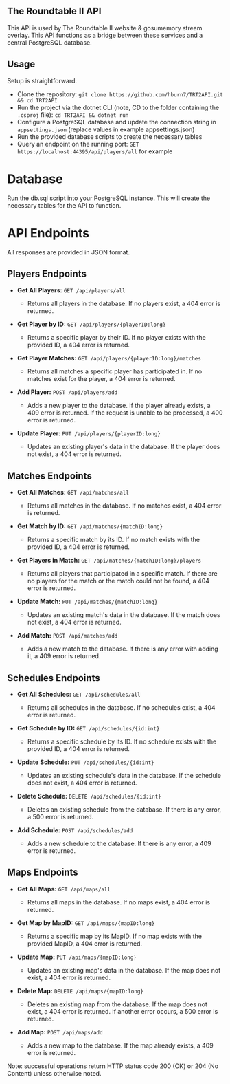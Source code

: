 ## The Roundtable II API
This API is used by The Roundtable II website & gosumemory stream overlay. This API functions as a bridge between these services and a central PostgreSQL database.

## Usage
Setup is straightforward.

* Clone the repository: ```git clone https://github.com/hburn7/TRT2API.git && cd TRT2API```
* Run the project via the dotnet CLI (note, CD to the folder containing the `.csproj` file): `cd TRT2API && dotnet run`
* Configure a PostgreSQL database and update the connection string in `appsettings.json` (replace values in example appsettings.json)
* Run the provided database scripts to create the necessary tables
* Query an endpoint on the running port: `GET https://localhost:44395/api/players/all` for example

# Database
Run the db.sql script into your PostgreSQL instance. This will create the necessary tables for the API to function.

# API Endpoints

All responses are provided in JSON format.

## Players Endpoints

* **Get All Players:** `GET /api/players/all`
    - Returns all players in the database. If no players exist, a 404 error is returned.

* **Get Player by ID:** `GET /api/players/{playerID:long}`
    - Returns a specific player by their ID. If no player exists with the provided ID, a 404 error is returned.

* **Get Player Matches:** `GET /api/players/{playerID:long}/matches`
    - Returns all matches a specific player has participated in. If no matches exist for the player, a 404 error is returned.

* **Add Player:** `POST /api/players/add`
    - Adds a new player to the database. If the player already exists, a 409 error is returned. If the request is unable to be processed, a 400 error is returned.

* **Update Player:** `PUT /api/players/{playerID:long}`
    - Updates an existing player's data in the database. If the player does not exist, a 404 error is returned.

## Matches Endpoints

* **Get All Matches:** `GET /api/matches/all`
    - Returns all matches in the database. If no matches exist, a 404 error is returned.

* **Get Match by ID:** `GET /api/matches/{matchID:long}`
    - Returns a specific match by its ID. If no match exists with the provided ID, a 404 error is returned.

* **Get Players in Match:** `GET /api/matches/{matchID:long}/players`
    - Returns all players that participated in a specific match. If there are no players for the match or the match could not be found, a 404 error is returned.

* **Update Match:** `PUT /api/matches/{matchID:long}`
    - Updates an existing match's data in the database. If the match does not exist, a 404 error is returned.

* **Add Match:** `POST /api/matches/add`
    - Adds a new match to the database. If there is any error with adding it, a 409 error is returned.

## Schedules Endpoints

* **Get All Schedules:** `GET /api/schedules/all`
    - Returns all schedules in the database. If no schedules exist, a 404 error is returned.

* **Get Schedule by ID:** `GET /api/schedules/{id:int}`
    - Returns a specific schedule by its ID. If no schedule exists with the provided ID, a 404 error is returned.

* **Update Schedule:** `PUT /api/schedules/{id:int}`
    - Updates an existing schedule's data in the database. If the schedule does not exist, a 404 error is returned.

* **Delete Schedule:** `DELETE /api/schedules/{id:int}`
    - Deletes an existing schedule from the database. If there is any error, a 500 error is returned.

* **Add Schedule:** `POST /api/schedules/add`
    - Adds a new schedule to the database. If there is any error, a 409 error is returned.

## Maps Endpoints

* **Get All Maps:** `GET /api/maps/all`
    - Returns all maps in the database. If no maps exist, a 404 error is returned.

* **Get Map by MapID:** `GET /api/maps/{mapID:long}`
    - Returns a specific map by its MapID. If no map exists with the provided MapID, a 404 error is returned.

* **Update Map:** `PUT /api/maps/{mapID:long}`
    - Updates an existing map's data in the database. If the map does not exist, a 404 error is returned.

* **Delete Map:** `DELETE /api/maps/{mapID:long}`
    - Deletes an existing map from the database. If the map does not exist, a 404 error is returned. If another error occurs, a 500 error is returned.

* **Add Map:** `POST /api/maps/add`
    - Adds a new map to the database. If the map already exists, a 409 error is returned.

Note: successful operations return HTTP status code 200 (OK) or 204 (No Content) unless otherwise noted.

